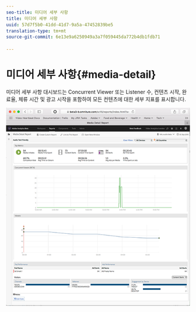 ```yaml
---
seo-title: 미디어 세부 사항
title: 미디어 세부 사항
uuid: 57d7f5b0-41dd-41d7-9a5a-47452839be5
translation-type: tm+mt
source-git-commit: 6e13e9a6250949a3a7f059445da772b4db1fdb71

---
```



# 미디어 세부 사항{#media-detail}

미디어 세부 사항 대시보드는 Concurrent Viewer 또는 Listener 수, 컨텐츠 시작, 완료율, 체류 시간 및 광고 시작을 포함하여 모든 컨텐츠에 대한 세부 지표를 표시합니다.

![](assets/media_detail.png)

